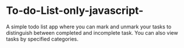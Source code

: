 # To-do-List-only-javascript-
A simple todo list app where you can mark and unmark your tasks to distinguish between completed and incomplete task. You can also view tasks by specified categories.
